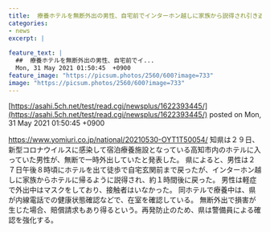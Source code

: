 ```yaml
---
title:  療養ホテルを無断外出の男性、自宅前でインターホン越しに家族から説得され引き返す  
categories:
- news
excerpt: |
  
feature_text: |
  ##  療養ホテルを無断外出の男性、自宅前でイ...
  Mon, 31 May 2021 01:50:45  +0900
feature_image: "https://picsum.photos/2560/600?image=733"
image: "https://picsum.photos/2560/600?image=733"
---
```


[https://asahi.5ch.net/test/read.cgi/newsplus/1622393445/](https://asahi.5ch.net/test/read.cgi/newsplus/1622393445/)
posted on Mon, 31 May 2021 01:50:45  +0900

<!--more-->

https://www.yomiuri.co.jp/national/20210530-OYT1T50054/ 知県は２９日、新型コロナウイルスに感染して宿泊療養施設となっている高知市内のホテルに入っていた男性が、無断で一時外出していたと発表した。 県によると、男性は２７日午後８時頃にホテルを出て徒歩で自宅玄関前まで戻ったが、インターホン越しに家族からホテルに帰るように説得され、約１時間後に戻った。 男性は軽症で外出中はマスクをしており、接触者はいなかった。 同ホテルで療養中は、県が内線電話での健康状態確認などで、在室を確認している。 無断外出で損害が生じた場合、賠償請求もあり得るという。再発防止のため、県は警備員による確認を強化する。
